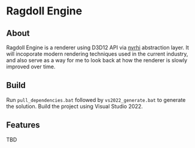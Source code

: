 # Ragdoll Engine

## About
Ragdoll Engine is a renderer using D3D12 API via [nvrhi](https://github.com/NVIDIAGameWorks/nvrhi) abstraction layer. It will incoporate modern rendering techniques used in the current industry, and also serve as a way for me to look back at how the renderer is slowly improved over time.

## Build
Run ```pull_dependencies.bat``` followed by ```vs2022_generate.bat``` to generate the solution. Build the project using Visual Studio 2022.

## Features
TBD